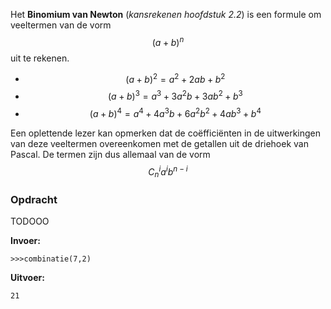 Het **Binomium van Newton** (*kansrekenen hoofdstuk 2.2*) is een formule om veeltermen van de vorm $$(a+b)^n$$ uit te rekenen.

- $$(a+b)^2=a^2+2ab+b^2$$
- $$(a+b)^3=a^3+3a^2b+3ab^2+b^3$$
- $$(a+b)^4=a^4+4a^3b+6a^2b^2+4ab^3+b^4$$

Een oplettende lezer kan opmerken dat de coëfficiënten in de uitwerkingen van deze veeltermen overeenkomen met de getallen uit de driehoek van Pascal. De termen zijn dus allemaal van de vorm $$C^i_na^ib^{n-i}$$

### Opdracht
TODOOO



**Invoer:**

    >>>combinatie(7,2)


**Uitvoer:**

    21

